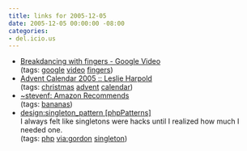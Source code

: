 ```yaml
---
title: links for 2005-12-05
date: 2005-12-05 00:00:00 -08:00
categories:
- del.icio.us
---
```


<ul class="delicious">
	<li>
		<div class="delicious-link"><a href="http://video.google.com/videoplay?docid=8818370101145214671">Breakdancing with fingers - Google Video</a></div>
		<div class="delicious-tags">(tags: <a href="http://del.icio.us/torrez/google">google</a> <a href="http://del.icio.us/torrez/video">video</a> <a href="http://del.icio.us/torrez/fingers">fingers</a>)</div>
	</li>
	<li>
		<div class="delicious-link"><a href="http://harpold.com/advent/">Advent Calendar 2005 :: Leslie Harpold</a></div>
		<div class="delicious-tags">(tags: <a href="http://del.icio.us/torrez/christmas">christmas</a> <a href="http://del.icio.us/torrez/advent">advent</a> <a href="http://del.icio.us/torrez/calendar">calendar</a>)</div>
	</li>
	<li>
		<div class="delicious-link"><a href="http://stevenf.com/mt/2005/12/what.php">~stevenf: Amazon Recommends</a></div>
		<div class="delicious-tags">(tags: <a href="http://del.icio.us/torrez/bananas">bananas</a>)</div>
	</li>
	<li>
		<div class="delicious-link"><a href="http://www.phppatterns.com/docs/design/singleton_pattern">design:singleton_pattern [phpPatterns]</a></div>
		<div class="delicious-extended">I always felt like singletons were hacks until I realized how much I needed one.</div>
		<div class="delicious-tags">(tags: <a href="http://del.icio.us/torrez/php">php</a> <a href="http://del.icio.us/torrez/via:gordon">via:gordon</a> <a href="http://del.icio.us/torrez/singleton">singleton</a>)</div>
	</li>
</ul>
